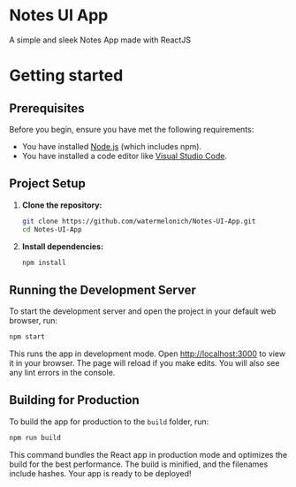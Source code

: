 # Notes UI App

A simple and sleek Notes App made with ReactJS

# Getting started

## Prerequisites

Before you begin, ensure you have met the following requirements:

- You have installed [Node.js](https://nodejs.org/) (which includes npm).
- You have installed a code editor like [Visual Studio Code](https://code.visualstudio.com/).

## Project Setup

1. **Clone the repository:**

    ```bash
    git clone https://github.com/watermelonich/Notes-UI-App.git
    cd Notes-UI-App
    ```

2. **Install dependencies:**

    ```bash
    npm install
    ```

## Running the Development Server

To start the development server and open the project in your default web browser, run:

```bash
npm start
```

This runs the app in development mode. Open [http://localhost:3000](http://localhost:3000) to view it in your browser. The page will reload if you make edits. You will also see any lint errors in the console.

## Building for Production

To build the app for production to the `build` folder, run:

```bash
npm run build
```

This command bundles the React app in production mode and optimizes the build for the best performance. The build is minified, and the filenames include hashes. Your app is ready to be deployed!

